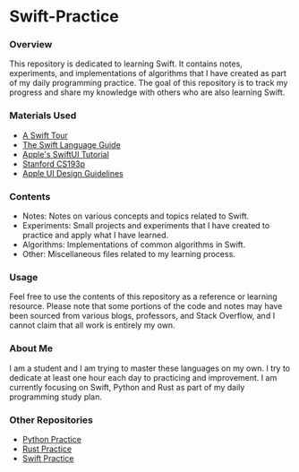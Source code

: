 # Swift-Practice
### Overview

This repository is dedicated to learning Swift. It contains notes, experiments, and implementations of algorithms that I have created as part of my daily programming practice. The goal of this repository is to track my progress and share my knowledge with others who are also learning Swift.

### Materials Used

- [A Swift Tour](https://docs.swift.org/swift-book/GuidedTour/GuidedTour.html)
- [The Swift Language Guide](https://docs.swift.org/swift-book/LanguageGuide/TheBasics.html)
- [Apple's SwiftUI Tutorial](https://developer.apple.com/tutorials/swiftui)
- [Stanford CS193p](https://cs193p.sites.stanford.edu)
- [Apple UI Design Guidelines](https://developer.apple.com/design/)

### Contents

- Notes: Notes on various concepts and topics related to Swift.
- Experiments: Small projects and experiments that I have created to practice and apply what I have learned.
- Algorithms: Implementations of common algorithms in Swift.
- Other: Miscellaneous files related to my learning process.

### Usage
Feel free to use the contents of this repository as a reference or learning resource. Please note that some portions of the code and notes may have been sourced from various blogs, professors, and Stack Overflow, and I cannot claim that all work is entirely my own. 

### About Me
I am a student and I am trying to master these languages on my own. I try to dedicate at least one hour each day to practicing and improvement. I am currently focusing on Swift, Python and Rust as part of my daily programming study plan.

### Other Repositories
- [Python Practice](https://github.com/jackbodine/Python-Practice)
- [Rust Practice](https://github.com/jackbodine/Rust-Practice)
- [Swift Practice](https://github.com/jackbodine/Swift-Practice)
